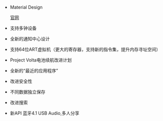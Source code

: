 * Material Design

  [官网](http://www.google.com/design/spec/material-design/introduction.html)

* 支持多钟设备

* 全新的通知中心设计

* 支持64位ART虚拟机（更大的寄存器，支持新的指令集，提升内存寻址空间）
* Project Volta电池续航改进计划

* 全新的“最近的应用程序”

* 改进安全性

* 不同数据独立保存

* 改进搜索

* 新API 蓝牙4.1 USB Audio,多人分享
